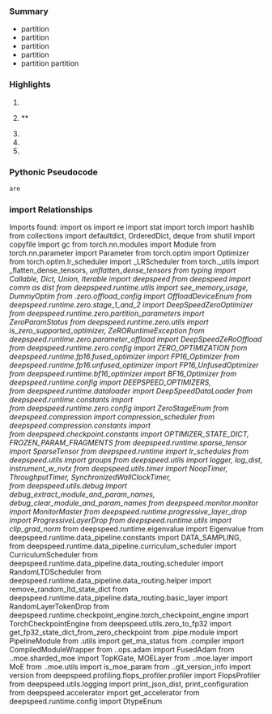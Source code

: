 

### Summary



* partition
* partition
* partition
* partition
* partition partition

### Highlights



1.

2. **
3.

4.

5.

### Pythonic Pseudocode

```python
are
```


### import Relationships

Imports found:
import os
import re
import stat
import torch
import hashlib
from collections import defaultdict, OrderedDict, deque
from shutil import copyfile
import gc
from torch.nn.modules import Module
from torch.nn.parameter import Parameter
from torch.optim import Optimizer
from torch.optim.lr_scheduler import _LRScheduler
from torch._utils import _flatten_dense_tensors, _unflatten_dense_tensors
from typing import Callable, Dict, Union, Iterable
import deepspeed
from deepspeed import comm as dist
from deepspeed.runtime.utils import see_memory_usage, DummyOptim
from .zero.offload_config import OffloadDeviceEnum
from deepspeed.runtime.zero.stage_1_and_2 import DeepSpeedZeroOptimizer
from deepspeed.runtime.zero.partition_parameters import ZeroParamStatus
from deepspeed.runtime.zero.utils import is_zero_supported_optimizer, ZeRORuntimeException
from deepspeed.runtime.zero.parameter_offload import DeepSpeedZeRoOffload
from deepspeed.runtime.zero.config import ZERO_OPTIMIZATION
from deepspeed.runtime.fp16.fused_optimizer import FP16_Optimizer
from deepspeed.runtime.fp16.unfused_optimizer import FP16_UnfusedOptimizer
from deepspeed.runtime.bf16_optimizer import BF16_Optimizer
from deepspeed.runtime.config import DEEPSPEED_OPTIMIZERS, \
from deepspeed.runtime.dataloader import DeepSpeedDataLoader
from deepspeed.runtime.constants import \
from deepspeed.runtime.zero.config import ZeroStageEnum
from deepspeed.compression import compression_scheduler
from deepspeed.compression.constants import \
from deepspeed.checkpoint.constants import OPTIMIZER_STATE_DICT, FROZEN_PARAM_FRAGMENTS
from deepspeed.runtime.sparse_tensor import SparseTensor
from deepspeed.runtime import lr_schedules
from deepspeed.utils import groups
from deepspeed.utils import logger, log_dist, instrument_w_nvtx
from deepspeed.utils.timer import NoopTimer, ThroughputTimer, SynchronizedWallClockTimer, \
from deepspeed.utils.debug import debug_extract_module_and_param_names, debug_clear_module_and_param_names
from deepspeed.monitor.monitor import MonitorMaster
from deepspeed.runtime.progressive_layer_drop import ProgressiveLayerDrop
from deepspeed.runtime.utils import clip_grad_norm_
from deepspeed.runtime.eigenvalue import Eigenvalue
from deepspeed.runtime.data_pipeline.constants import DATA_SAMPLING, \
from deepspeed.runtime.data_pipeline.curriculum_scheduler import CurriculumScheduler
from deepspeed.runtime.data_pipeline.data_routing.scheduler import RandomLTDScheduler
from deepspeed.runtime.data_pipeline.data_routing.helper import remove_random_ltd_state_dict
from deepspeed.runtime.data_pipeline.data_routing.basic_layer import RandomLayerTokenDrop
from deepspeed.runtime.checkpoint_engine.torch_checkpoint_engine import TorchCheckpointEngine
from deepspeed.utils.zero_to_fp32 import get_fp32_state_dict_from_zero_checkpoint
from .pipe.module import PipelineModule
from .utils import get_ma_status
from .compiler import CompiledModuleWrapper
from ..ops.adam import FusedAdam
from ..moe.sharded_moe import TopKGate, MOELayer
from ..moe.layer import MoE
from ..moe.utils import is_moe_param
from ..git_version_info import version
from deepspeed.profiling.flops_profiler.profiler import FlopsProfiler
from deepspeed.utils.logging import print_json_dist, print_configuration
from deepspeed.accelerator import get_accelerator
from deepspeed.runtime.config import DtypeEnum